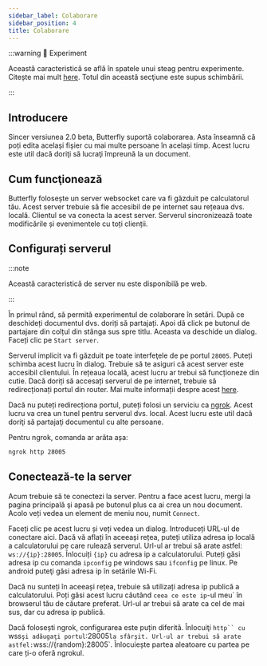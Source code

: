 ```yaml
---
sidebar_label: Colaborare
sidebar_position: 4
title: Colaborare
---
```


:::warning 🧪 Experiment

Această caracteristică se află în spatele unui steag pentru experimente. Citește mai mult [here](/nightly#experiments).
Totul din această secţiune este supus schimbării.

:::

## Introducere

Sincer versiunea 2.0 beta, Butterfly suportă colaborarea. Asta înseamnă că poți edita același fișier cu mai multe persoane în același timp. Acest lucru este util dacă doriţi să lucraţi împreună la un document.

## Cum funcţionează

Butterfly folosește un server websocket care va fi găzduit pe calculatorul tău. Acest server trebuie să fie accesibil de pe internet sau rețeaua dvs. locală. Clientul se va conecta la acest server. Serverul sincronizează toate modificările și evenimentele cu toți clienții.

## Configurați serverul

:::note

Această caracteristică de server nu este disponibilă pe web.

:::

În primul rând, să permită experimentul de colaborare în setări. După ce deschideți documentul dvs. doriți să partajați. Apoi dă click pe butonul de partajare din colțul din stânga sus spre titlu. Aceasta va deschide un dialog. Faceți clic pe `Start server`.

Serverul implicit va fi găzduit pe toate interfeţele de pe portul `28005`. Puteți schimba acest lucru în dialog. Trebuie să te asiguri că acest server este accesibil clientului.
În rețeaua locală, acest lucru ar trebui să funcționeze din cutie. Dacă doriți să accesați serverul de pe internet, trebuie să redirecționați portul din router. Mai multe informații despre acest [here](https://en.wikipedia.org/wiki/Port_forwarding/).

Dacă nu puteți redirecționa portul, puteți folosi un serviciu ca [ngrok](https://ngrok.com/). Acest lucru va crea un tunel pentru serverul dvs. local. Acest lucru este util dacă doriţi să partajaţi documentul cu alte persoane.

Pentru ngrok, comanda ar arăta așa:

```bash
ngrok http 28005
```

## Conectează-te la server

Acum trebuie să te conectezi la server. Pentru a face acest lucru, mergi la pagina principală şi apasă pe butonul plus ca ai crea un nou document. Acolo veți vedea un element de meniu nou, numit `Connect`.

Faceți clic pe acest lucru și veți vedea un dialog. Introduceți URL-ul de conectare aici.
Dacă vă aflați în aceeași rețea, puteți utiliza adresa ip locală a calculatorului pe care rulează serverul.
Url-ul ar trebui să arate astfel: `ws://{ip}:28005`. Înlocuiți `{ip}` cu adresa ip a calculatorului. Puteți găsi adresa ip cu comanda `ipconfig` pe windows sau `ifconfig` pe linux. Pe android puteţi găsi adresa ip în setările Wi-Fi.

Dacă nu sunteți în aceeași rețea, trebuie să utilizați adresa ip publică a calculatorului. Poți găsi acest lucru căutând `ceea ce este ip`-ul meu\` în browserul tău de căutare preferat. Url-ul ar trebui să arate ca cel de mai sus, dar cu adresa ip publică.

Dacă folosești ngrok, configurarea este puțin diferită. Înlocuiţi `http`` cu `wss`şi adăugaţi portul`:28005`la sfârşit. Url-ul ar trebui să arate astfel:`wss://{random}:28005\`. Înlocuiește partea aleatoare cu partea pe care ți-o oferă ngrokul.
